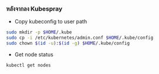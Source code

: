 ### หลังจากลง Kubespray

- Copy kubeconfig to user path

```bash
sudo mkdir -p $HOME/.kube
sudo cp -i /etc/kubernetes/admin.conf $HOME/.kube/config
sudo chown $(id -u):$(id -g) $HOME/.kube/config
```

- Get node status

```bash
kubectl get nodes
```

